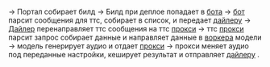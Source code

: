 
-> Портал собирает билд
-> Билд при деплое попадает в [бота](https://gitlab.prod.kvint.io/kvint-core/kvint-bot)
-> [бот](https://gitlab.prod.kvint.io/kvint-core/kvint-bot) парсит сообщения для ттс, собирает в список, и передает [дайлеру](https://gitlab.prod.kvint.io/kvint-core/kvint-dialer-go)
-> [Дайлер](https://gitlab.prod.kvint.io/kvint-core/kvint-dialer-go) перенаправляет ттс сообщения на ттс [прокси](https://gitlab.prod.kvint.io/yrasiq/tts-proxy)
-> ттс [прокси](https://gitlab.prod.kvint.io/yrasiq/tts-proxy) парсит запрос собирает данные и направляет данные в [воркера](https://gitlab.prod.kvint.io/yrasiq/oratio-runner) модели
-> модель генерирует аудио и отдает [прокси](https://gitlab.prod.kvint.io/yrasiq/tts-proxy)
-> прокси меняет аудио под переданные настройки, кеширует результат и отправляет [дайлеру](https://gitlab.prod.kvint.io/kvint-core/kvint-dialer-go) .